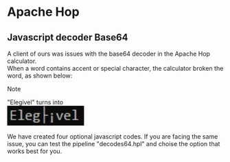 # Apache Hop
## Javascript decoder Base64
A client of ours was issues with the base64 decoder in the Apache Hop calculator.  
When a word contains accent or special character, the calculator broken the word, as shown below:

> [!NOTE]
> "Elegível" turns into  
> <picture>
>  <source media="(prefers-color-scheme: dark)" srcset="https://github.com/ambientelivre/samples_hop/blob/main/images/issue_base64.png">
>  <source media="(prefers-color-scheme: light)" srcset="https://github.com/ambientelivre/samples_hop/blob/main/images/issue_base64.png">
>  <img alt="decode base64 issue example." src="https://github.com/ambientelivre/samples_hop/blob/main/images/issue_base64.png">
>  </picture>


We have created four optional javascript codes. If you are facing the same issue, you can test the pipeline "decodes64.hpl" and choise the option that works best for you.
